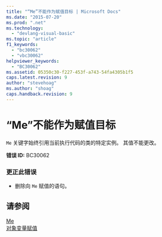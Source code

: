 ```yaml
---
title: "“Me”不能作为赋值目标 | Microsoft Docs"
ms.date: "2015-07-20"
ms.prod: ".net"
ms.technology: 
  - "devlang-visual-basic"
ms.topic: "article"
f1_keywords: 
  - "bc30062"
  - "vbc30062"
helpviewer_keywords: 
  - "BC30062"
ms.assetid: 05350c30-f227-453f-a743-54fa4305b1f5
caps.latest.revision: 9
author: "stevehoag"
ms.author: "shoag"
caps.handback.revision: 9
---
```

# “Me”不能作为赋值目标
`Me` 关键字始终引用当前执行代码的类的特定实例。 其值不能更改。  
  
 **错误 ID:** BC30062  
  
### 更正此错误  
  
-   删除向 `Me` 赋值的语句。  
  
## 请参阅  
 [Me](http://msdn.microsoft.com/zh-cn/a65973c7-cf06-4547-9b25-9fba885525c2)   
 [对象变量赋值](../../visual-basic/programming-guide/language-features/variables/object-variable-assignment.md)